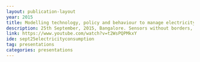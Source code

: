 ```yaml
---
layout: publication-layout
year: 2015
title: Modelling technology, policy and behaviour to manage electricity consumption.
description: 25th September, 2015, Bangalore. Sensors without borders, Un-Conference. Presented by Harsha K.
link: https://www.youtube.com/watch?v=t2WsPQPMkxY
ide: sept25electricityconsumption
tag: presentations
categories: presentations
---
```

